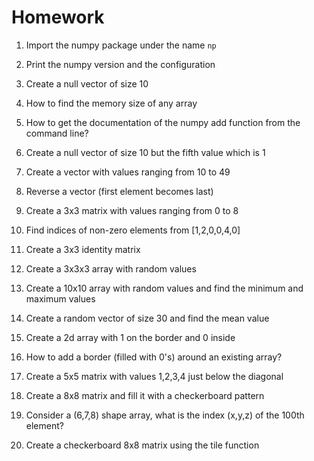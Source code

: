 
# Homework 

 1. Import the numpy package under the name `np` 

 2. Print the numpy version and the configuration 

 3. Create a null vector of size 10 

 4. How to find the memory size of any array 

 5. How to get the documentation of the numpy add function from the command line? 

 6. Create a null vector of size 10 but the fifth value which is 1 

 7. Create a vector with values ranging from 10 to 49 

 8. Reverse a vector (first element becomes last) 

 9. Create a 3x3 matrix with values ranging from 0 to 8 

 10. Find indices of non-zero elements from [1,2,0,0,4,0] 

 11. Create a 3x3 identity matrix 

 12. Create a 3x3x3 array with random values 

 13. Create a 10x10 array with random values and find the minimum and maximum values 

 14. Create a random vector of size 30 and find the mean value 

 15. Create a 2d array with 1 on the border and 0 inside 

 16. How to add a border (filled with 0's) around an existing array? 

 17. Create a 5x5 matrix with values 1,2,3,4 just below the diagonal 

 18. Create a 8x8 matrix and fill it with a checkerboard pattern 
 
 19. Consider a (6,7,8) shape array, what is the index (x,y,z) of the 100th element? 
 
 20. Create a checkerboard 8x8 matrix using the tile function 
